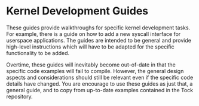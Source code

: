 # Kernel Development Guides

These guides provide walkthroughs for specific kernel development tasks. For
example, there is a guide on how to add a new syscall interface for userspace
applications. The guides are intended to be general and provide high-level
instructions which will have to be adapted for the specific functionality to be
added.

Overtime, these guides will inevitably become out-of-date in that the specific
code examples will fail to compile. However, the general design aspects and
considerations should still be relevant even if the specific code details have
changed. You are encourage to use these guides as just that, a general guide,
and to copy from up-to-date examples contained in the Tock repository.
